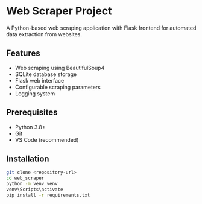 # Web Scraper Project

A Python-based web scraping application with Flask frontend for automated data extraction from websites.

## Features
- Web scraping using BeautifulSoup4
- SQLite database storage
- Flask web interface
- Configurable scraping parameters
- Logging system

## Prerequisites
- Python 3.8+
- Git
- VS Code (recommended)

## Installation
```bash
git clone <repository-url>
cd web_scraper
python -m venv venv
venv\Scripts\activate
pip install -r requirements.txt
